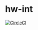 # hw-int
[![CircleCI](https://circleci.com/gh/haskell-works/hw-int/tree/0-branch.svg?style=svg)](https://circleci.com/gh/haskell-works/hw-int/tree/0-branch)
